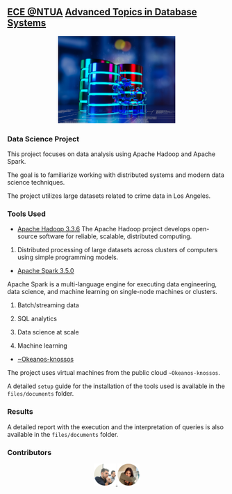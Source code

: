 ## [ECE @NTUA](https://www.ece.ntua.gr/en/undergraduate/info) [Advanced Topics in Database Systems](https://www.ece.ntua.gr/en/undergraduate/courses/3189)

<p align="center">
  <img src="/files/photos/atds.png" alt="ATDS's Custom Image" width="270" height="200" />
</p>

### Data Science Project
This project focuses on data analysis using Apache Hadoop and Apache Spark. 

The goal is to familiarize working with distributed systems and modern data science techniques. 

The project utilizes large datasets related to crime data in Los Angeles.

### Tools Used
- [Apache Hadoop 3.3.6](https://hadoop.apache.org/) 
The Apache Hadoop project develops open-source software for reliable, scalable, distributed computing.

1. Distributed processing of large datasets across clusters of computers using simple programming models.

- [Apache Spark 3.5.0](https://spark.apache.org/)

Apache Spark is a multi-language engine for executing data engineering, data science, and machine learning on single-node machines or clusters.

1. Batch/streaming data

2. SQL analytics

3. Data science at scale

4. Machine learning

- [~Okeanos-knossos](https://okeanos-knossos.grnet.gr/home/)

The project uses virtual machines from the public cloud `~Okeanos-knossos`.

A detailed `setup` guide for the installation of the tools used is available in the `files/documents` folder.

### Results
A detailed report with the execution and the interpretation of queries is also available in the `files/documents` folder.

### Contributors
<p align="center">
    <a href="https://github.com/VikentiosVitalis">
      <img src="/files/photos/vikentios.png" width="10%">
    </a>  
    <a href="https://github.com/korinaak">
      <img src="/files/photos/korina.png" width="10%">
    </a>  
<p>